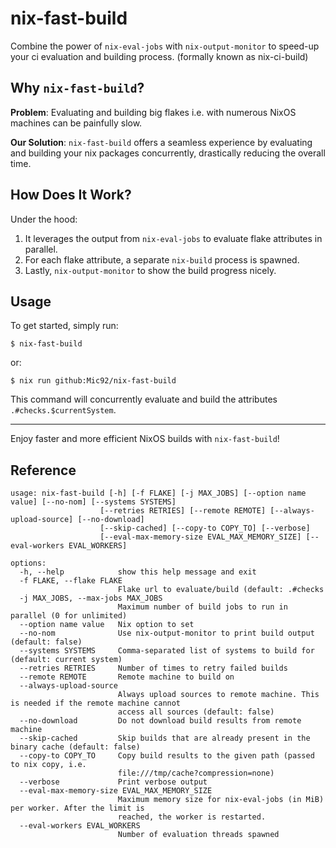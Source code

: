 # nix-fast-build

Combine the power of `nix-eval-jobs` with `nix-output-monitor` to speed-up your ci evaluation and building process.
(formally known as nix-ci-build)

## Why `nix-fast-build`?

**Problem**: Evaluating and building big flakes i.e. with numerous NixOS
machines can be painfully slow.

**Our Solution**: `nix-fast-build` offers a seamless experience by evaluating and
building your nix packages concurrently, drastically reducing the overall time.

## How Does It Work?

Under the hood:

1. It leverages the output from `nix-eval-jobs` to evaluate flake attributes in
   parallel.
2. For each flake attribute, a separate `nix-build` process is spawned.
3. Lastly, `nix-output-monitor` to show the build progress nicely.

## Usage

To get started, simply run:

```console
$ nix-fast-build
```

or:

```
$ nix run github:Mic92/nix-fast-build
```

This command will concurrently evaluate and build the attributes
`.#checks.$currentSystem`.

---

Enjoy faster and more efficient NixOS builds with `nix-fast-build`!

## Reference

```console
usage: nix-fast-build [-h] [-f FLAKE] [-j MAX_JOBS] [--option name value] [--no-nom] [--systems SYSTEMS]
                    [--retries RETRIES] [--remote REMOTE] [--always-upload-source] [--no-download]
                    [--skip-cached] [--copy-to COPY_TO] [--verbose]
                    [--eval-max-memory-size EVAL_MAX_MEMORY_SIZE] [--eval-workers EVAL_WORKERS]

options:
  -h, --help            show this help message and exit
  -f FLAKE, --flake FLAKE
                        Flake url to evaluate/build (default: .#checks
  -j MAX_JOBS, --max-jobs MAX_JOBS
                        Maximum number of build jobs to run in parallel (0 for unlimited)
  --option name value   Nix option to set
  --no-nom              Use nix-output-monitor to print build output (default: false)
  --systems SYSTEMS     Comma-separated list of systems to build for (default: current system)
  --retries RETRIES     Number of times to retry failed builds
  --remote REMOTE       Remote machine to build on
  --always-upload-source
                        Always upload sources to remote machine. This is needed if the remote machine cannot
                        access all sources (default: false)
  --no-download         Do not download build results from remote machine
  --skip-cached         Skip builds that are already present in the binary cache (default: false)
  --copy-to COPY_TO     Copy build results to the given path (passed to nix copy, i.e.
                        file:///tmp/cache?compression=none)
  --verbose             Print verbose output
  --eval-max-memory-size EVAL_MAX_MEMORY_SIZE
                        Maximum memory size for nix-eval-jobs (in MiB) per worker. After the limit is
                        reached, the worker is restarted.
  --eval-workers EVAL_WORKERS
                        Number of evaluation threads spawned
```
